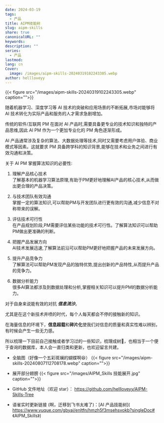```yaml
---
date: 2024-03-19
tags:
  - 产品
title: AIPM技能树
slug: aipm-skills
share: true
canonicalURL: ""
keywords: 
description: ""
series:
  - 产品
lastmod: 
lang: cn
Cover:
  image: /images/aipm-skills-20240319102243305.webp
author: hellloveyy
---
```




{{< figure src="/images/aipm-skills-20240319102243305.webp" caption="">}}

随着机器学习、深度学习等 AI 技术的突破和应用场景的不断拓展,市场对能够将 AI 技术转化为实际产品和服务的人才需求急剧增加。

传统的软件/互联网 PM 在面对 AI 产品时,需要具备更专业的技术知识和独特的产品思维,因此 AI PM 作为一个更加专业化的 PM 角色逐渐形成。

AI 产品通常涉及复杂的算法、大数据处理等技术,同时又需要考虑用户体验、商业模式等因素。这就要求 PM 具备跨学科的知识背景,能够在技术和业务之间进行有效沟通和决策。

关于 AI PM 掌握算法知识的必要性:

1. 理解产品核心技术  
    了解基本的机器学习算法原理,有助于PM更好地理解AI产品的核心技术,从而做出更合理的产品决策。
    
2. 与技术团队有效沟通  
    掌握一定的算法知识,可以帮助PM与开发团队进行更有效的沟通,减少信息不对称带来的误解。
    
3. 评估技术可行性  
    在产品规划阶段,PM需要评估某些功能的技术可行性。了解算法知识可以帮助PM做出更准确的判断。
    
4. 把握产品发展方向  
    AI技术发展迅速,了解算法前沿可以帮助PM更好地把握产品的未来发展方向。
    
5. 提升产品竞争力  
    了解算法可以帮助PM发现产品的独特优势,提出创新的产品特性,从而提升产品的竞争力。
    
6. 数据分析能力  
    很多AI算法都涉及到数据处理和分析,掌握相关知识可以提升PM的数据分析能力。

对于自身来说能有效的对抗 ***信息流沙***。

尤其是在这个新技术井喷的时代，每个人每天都会不停的接触新的知识。

在海量信息的环境下，**信息超载**和**碎片化**使我们对信息的质量和真实性难以辨别，有时候会产生一些无力感。

所以梳理一下目前自己接触或者学习过的一些知识，梳理成树🌲，也相当于一个便于查询的数据库，本人会一直归类和更新，也欢迎留言共建。

- 全脑图（好像一个五彩斑斓的蝴蝶啊😆）
{{< figure src="/images/aipm-skills-20240807112708178.webp" caption="">}}

- 展开部分翅膀
{{< figure src="/images/AIPM_Skills 技能展开.jpg" caption="">}}

- GitHub 文件地址（欢迎 star）： https://github.com/hellloveyy/AIPM-Skills-Tree

- 语雀实时更新链接 (啊，迁移到飞书太难了)：[AI 产品技能树]( https://www.yuque.com/gbyai/enltfn/hmzh5f3msehsvokb?singleDoc# 《AIPM_Skills》)



